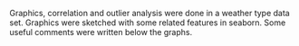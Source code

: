 Graphics, correlation and outlier analysis were done in a weather type data set. Graphics were sketched with some related features in seaborn.
Some useful comments were written below the graphs.
